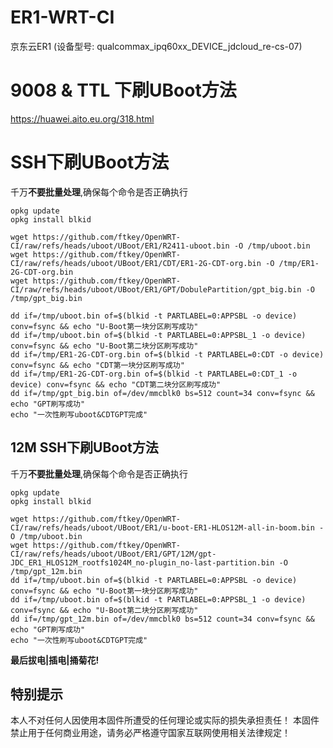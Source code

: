 # ER1-WRT-CI
京东云ER1 (设备型号: qualcommax_ipq60xx_DEVICE_jdcloud_re-cs-07)


# 9008 & TTL 下刷UBoot方法

<https://huawei.aito.eu.org/318.html>


# SSH下刷UBoot方法

千万**不要批量处理**,确保每个命令是否正确执行

    opkg update
    opkg install blkid
    
    wget https://github.com/ftkey/OpenWRT-CI/raw/refs/heads/uboot/UBoot/ER1/R2411-uboot.bin -O /tmp/uboot.bin
    wget https://github.com/ftkey/OpenWRT-CI/raw/refs/heads/uboot/UBoot/ER1/CDT/ER1-2G-CDT-org.bin -O /tmp/ER1-2G-CDT-org.bin
    wget https://github.com/ftkey/OpenWRT-CI/raw/refs/heads/uboot/UBoot/ER1/GPT/DobulePartition/gpt_big.bin -O /tmp/gpt_big.bin

    dd if=/tmp/uboot.bin of=$(blkid -t PARTLABEL=0:APPSBL -o device) conv=fsync && echo "U-Boot第一块分区刷写成功"
    dd if=/tmp/uboot.bin of=$(blkid -t PARTLABEL=0:APPSBL_1 -o device) conv=fsync && echo "U-Boot第二块分区刷写成功"
    dd if=/tmp/ER1-2G-CDT-org.bin of=$(blkid -t PARTLABEL=0:CDT -o device) conv=fsync && echo "CDT第一块分区刷写成功"
    dd if=/tmp/ER1-2G-CDT-org.bin of=$(blkid -t PARTLABEL=0:CDT_1 -o device) conv=fsync && echo "CDT第二块分区刷写成功"
    dd if=/tmp/gpt_big.bin of=/dev/mmcblk0 bs=512 count=34 conv=fsync && echo "GPT刷写成功"
    echo "一次性刷写uboot&CDTGPT完成"



## 12M SSH下刷UBoot方法
千万**不要批量处理**,确保每个命令是否正确执行

    opkg update
    opkg install blkid
    
    wget https://github.com/ftkey/OpenWRT-CI/raw/refs/heads/uboot/UBoot/ER1/u-boot-ER1-HLOS12M-all-in-boom.bin -O /tmp/uboot.bin
    wget https://github.com/ftkey/OpenWRT-CI/raw/refs/heads/uboot/UBoot/ER1/GPT/12M/gpt-JDC_ER1_HLOS12M_rootfs1024M_no-plugin_no-last-partition.bin -O /tmp/gpt_12m.bin
    dd if=/tmp/uboot.bin of=$(blkid -t PARTLABEL=0:APPSBL -o device) conv=fsync && echo "U-Boot第一块分区刷写成功"
    dd if=/tmp/uboot.bin of=$(blkid -t PARTLABEL=0:APPSBL_1 -o device) conv=fsync && echo "U-Boot第二块分区刷写成功"
    dd if=/tmp/gpt_12m.bin of=/dev/mmcblk0 bs=512 count=34 conv=fsync && echo "GPT刷写成功"
    echo "一次性刷写uboot&CDTGPT完成"

**最后拔电|插电|捅菊花!**


## 特别提示
本人不对任何人因使用本固件所遭受的任何理论或实际的损失承担责任！
本固件禁止用于任何商业用途，请务必严格遵守国家互联网使用相关法律规定！

